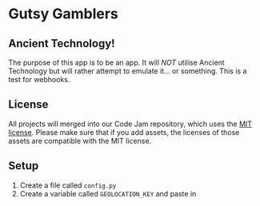 # Gutsy Gamblers

## Ancient Technology!
The purpose of this app is to be an app. It will *NOT* utilise Ancient Technology but will rather attempt to emulate it... or something. This is a test for webhooks.

## License

All projects will merged into our Code Jam repository, which uses the [MIT license](../LICENSE). Please make sure that if you add assets, the licenses of those assets are compatible with the MIT license.

## Setup
1. Create a file called `config.py`
2. Create a variable called `GEOLOCATION_KEY` and paste in
